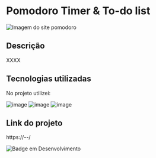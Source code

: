 # Pomodoro Timer & To-do list

![Imagem do site pomodoro](x)

## Descrição

XXXX

## Tecnologias utilizadas

No projeto utilizei:

![image](https://img.shields.io/badge/HTML5-E34F26?style=for-the-badge&logo=html5&logoColor=white)
![image](https://img.shields.io/badge/CSS-239120?&style=for-the-badge&logo=css3&logoColor=white)
![image](https://img.shields.io/badge/JavaScript-F7DF1E?style=for-the-badge&logo=javascript&logoColor=black)

## Link do projeto

 https://--/

![Badge em Desenvolvimento](http://img.shields.io/static/v1?label=STATUS&message=EM%20DESENVOLVIMENTO&color=GREEN&style=for-the-badge)
